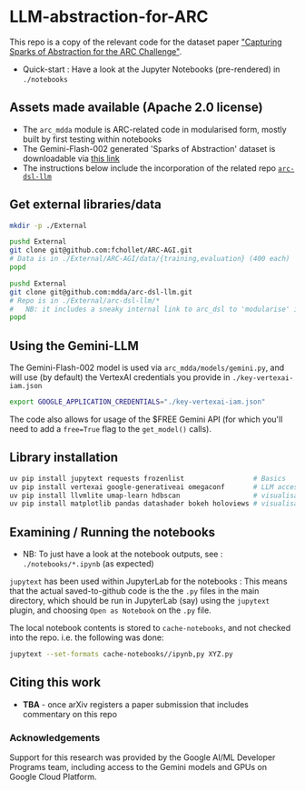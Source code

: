 # LLM-abstraction-for-ARC

This repo is a copy of the relevant code for the dataset paper ["Capturing Sparks of Abstraction for the ARC Challenge"](https://drive.google.com/file/d/1Fbn2BkB0OHp8tsvkAPTxo5_ahuzhv78O/view?usp=sharing).

* Quick-start : Have a look at the Jupyter Notebooks (pre-rendered) in `./notebooks`

## Assets made available (Apache 2.0 license)

* The `arc_mdda` module is ARC-related code in modularised form, mostly built by first testing within notebooks
* The Gemini-Flash-002 generated 'Sparks of Abstraction' dataset is downloadable via [this link](https://drive.google.com/file/d/1o-QT_erDAT5Ns6WqWosr8sqy6a_HLcpX/view?usp=sharing)
* The instructions below include the incorporation of the related repo [`arc-dsl-llm`](https://github.com/mdda/arc-dsl-llm)

## Get external libraries/data

```bash
mkdir -p ./External

pushd External
git clone git@github.com:fchollet/ARC-AGI.git
# Data is in ./External/ARC-AGI/data/{training,evaluation} (400 each)
popd

pushd External
git clone git@github.com:mdda/arc-dsl-llm.git
# Repo is in ./External/arc-dsl-llm/*
#   NB: it includes a sneaky internal link to arc_dsl to 'modularise' it
popd
```

## Using the Gemini-LLM

The Gemini-Flash-002 model is used via `arc_mdda/models/gemini.py`, 
and will use (by default) the VertexAI credentials you provide in `./key-vertexai-iam.json`

```bash
export GOOGLE_APPLICATION_CREDENTIALS="./key-vertexai-iam.json"
```

The code also allows for usage of the $FREE Gemini API 
(for which you'll need to add a `free=True` flag to the `get_model()` calls).


## Library installation

```bash
uv pip install jupytext requests frozenlist                 # Basics
uv pip install vertexai google-generativeai omegaconf       # LLM access
uv pip install llvmlite umap-learn hdbscan                  # visualisation
uv pip install matplotlib pandas datashader bokeh holoviews # visualisation
```


## Examining / Running the notebooks

* NB: To just have a look at the notebook outputs, see : `./notebooks/*.ipynb` (as expected)

`jupytext` has been used within JupyterLab for the notebooks : This means that the actual saved-to-github 
code is the the `.py` files in the main directory, which should be run in JupyterLab (say) using the 
`jupytext` plugin, and choosing `Open as Notebook` on the `.py` file.

The local notebook contents is stored to `cache-notebooks`, and not checked into the repo.  i.e. the following was done:
```bash
jupytext --set-formats cache-notebooks//ipynb,py XYZ.py
```

## Citing this work

* **TBA** - once arXiv registers a paper submission that includes commentary on this repo


### Acknowledgements

Support for this research was provided by the Google AI/ML Developer Programs team,
including access to the Gemini models and GPUs on Google Cloud Platform.